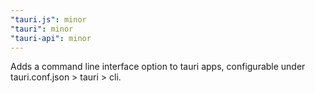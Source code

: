 ```yaml
---
"tauri.js": minor
"tauri": minor
"tauri-api": minor
---
```


Adds a command line interface option to tauri apps, configurable under tauri.conf.json > tauri > cli.